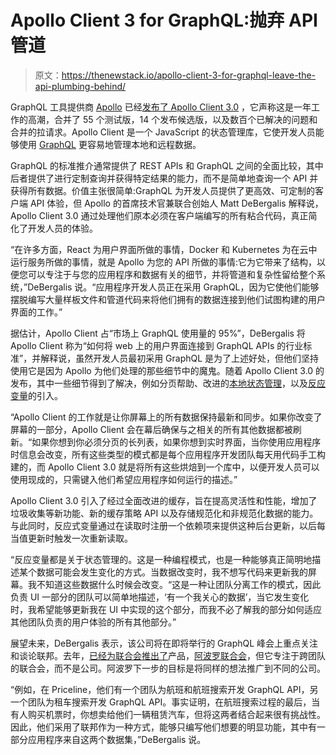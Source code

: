 # Apollo Client 3 for GraphQL:抛弃 API 管道

> 原文：<https://thenewstack.io/apollo-client-3-for-graphql-leave-the-api-plumbing-behind/>

GraphQL 工具提供商 [Apollo](https://www.apollographql.com/) 已经[发布了 Apollo Client 3.0](https://www.apollographql.com/blog/announcing-the-release-of-apollo-client-3-0/?mc_cid=e593721cc7&mc_eid=4e4f820c6a) ，它声称这是一年工作的高潮，合并了 55 个测试版，14 个发布候选版，以及数百个已解决的问题和合并的拉请求。Apollo Client 是一个 JavaScript 的状态管理库，它使开发人员能够使用 [GraphQL](https://graphql.org/) 更容易地管理本地和远程数据。

GraphQL 的标准推介通常提供了 REST APIs 和 GraphQL 之间的全面比较，其中后者提供了进行定制查询并获得特定结果的能力，而不是简单地查询一个 API 并获得所有数据。价值主张很简单:GraphQL 为开发人员提供了更高效、可定制的客户端 API 体验，但 Apollo 的首席技术官兼联合创始人 Matt DeBergalis 解释说，Apollo Client 3.0 通过处理他们原本必须在客户端编写的所有粘合代码，真正简化了开发人员的体验。

“在许多方面，React 为用户界面所做的事情，Docker 和 Kubernetes 为在云中运行服务所做的事情，就是 Apollo 为您的 API 所做的事情:它为它带来了结构，以便您可以专注于与您的应用程序和数据有关的细节，并将管道和复杂性留给整个系统，”DeBergalis 说。“应用程序开发人员正在采用 GraphQL，因为它使他们能够摆脱编写大量样板文件和管道代码来将他们拥有的数据连接到他们试图构建的用户界面的工作。”

据估计，Apollo Client 占“市场上 GraphQL 使用量的 95%”，DeBergalis 将 Apollo Client 称为“如何将 web 上的用户界面连接到 GraphQL APIs 的行业标准”，并解释说，虽然开发人员最初采用 GraphQL 是为了上述好处，但他们坚持使用它是因为 Apollo 为他们处理的那些细节中的魔鬼。随着 Apollo Client 3.0 的发布，其中一些细节得到了解决，例如分页帮助、改进的[本地状态管理](https://www.apollographql.com/docs/react/local-state/local-state-management/)，以及[反应变量](https://www.apollographql.com/docs/react/local-state/reactive-variables/)的引入。

“Apollo Client 的工作就是让你屏幕上的所有数据保持最新和同步。如果你改变了屏幕的一部分，Apollo Client 会在幕后确保与之相关的所有其他数据都被刷新。“如果你想到你必须分页的长列表，如果你想到实时界面，当你使用应用程序时信息会改变，所有这些类型的模式都是每个应用程序开发团队每天用代码手工构建的，而 Apollo Client 3.0 就是将所有这些烘焙到一个库中，以便开发人员可以使用现成的，只需键入他们希望应用程序如何运行的描述。”

Apollo Client 3.0 引入了经过全面改进的缓存，旨在提高灵活性和性能，增加了垃圾收集等新功能、新的缓存策略 API 以及存储规范化和非规范化数据的能力。与此同时，反应式变量通过在读取时注册一个依赖项来提供这种后台更新，以后每当值更新时触发一次重新读取。

“反应变量都是关于状态管理的。这是一种编程模式，也是一种能够真正简明地描述某个数据可能会发生变化的方式。当数据改变时，我不想写代码来更新我的屏幕。我不知道这些数据什么时候会改变。“这是一种让团队分离工作的模式，因此负责 UI 一部分的团队可以简单地描述，‘有一个我关心的数据’，当它发生变化时，我希望能够更新我在 UI 中实现的这个部分，而我不必了解我的部分如何适应其他团队负责的用户体验的所有其他部分。”

展望未来，DeBergalis 表示，该公司将在即将举行的 GraphQL 峰会上重点关注和谈论联邦。去年，[已经为联合会推出了](https://thenewstack.io/apollo-introduces-a-graphql-platform-for-shared-data-graphs/)产品，[阿波罗联合会](https://blog.apollographql.com/apollo-federation-f260cf525d21)，但它专注于跨团队的联合会，而不是公司。阿波罗下一步的目标是将同样的想法推广到不同的公司。

“例如，在 Priceline，他们有一个团队为航班和航班搜索开发 GraphQL API，另一个团队为租车搜索开发 GraphQL API。事实证明，在航班搜索过程的最后，当有人购买机票时，你想卖给他们一辆租赁汽车，但将这两者结合起来很有挑战性。因此，他们采用了联邦作为一种方式，能够只编写他们想要的明显功能，其中有一部分应用程序来自这两个数据集，”DeBergalis 说。

<svg xmlns:xlink="http://www.w3.org/1999/xlink" viewBox="0 0 68 31" version="1.1"><title>Group</title> <desc>Created with Sketch.</desc></svg>